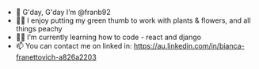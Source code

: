 - 👋 G'day, G'day I’m @franb92
- 🌱🌸 I enjoy putting my green thumb to work with plants & flowers, and all things peachy
- 👩‍💻 I’m currently learning how to code - react and django
- 📫 You can contact me on linked in: https://au.linkedin.com/in/bianca-franettovich-a826a2203 

<!---
franb92/franb92 is a ✨ special ✨ repository because its `README.md` (this file) appears on your GitHub profile.
You can click the Preview link to take a look at your changes.
--->
